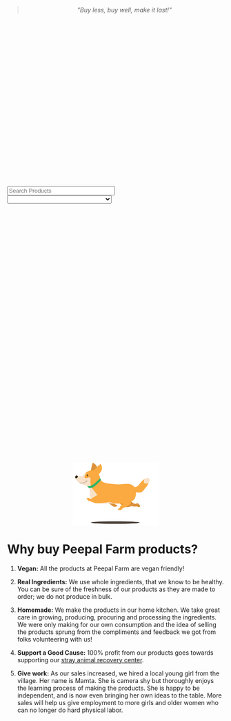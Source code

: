 <!--
Title: Good Products
Scripts: 	
- https://www.e-junkie.com/e-junkie-shop-script.js
- https://code.jquery.com/jquery-3.2.1.min.js
- https://cdnjs.cloudflare.com/ajax/libs/fancybox/3.2.5/jquery.fancybox.min.js
Javascript: var ej = new EJ_Shop({client_id:328984,offset:8,lazy_loading_eff:400,pinned:['pntbtr','vgnt150', 'vgnsnk','1566554','1562738','1564515','1564515'],pinned_down:['1556436', '1556552', '1556556','1566570','1566568','1566569','1566571']}); function ej_shop(x){ var pg=['pntbtr']; if(true) { pg.forEach(function(y){ document.getElementById('row_'+y).onclick = function(e) { e.preventDefault(); window.location.href = "/?p=product&i="+y; } }); } var tmp = "<option value=''>All</option>"; if(x.available_filters != null) x.available_filters.forEach(function(y){ tmp += "<option value='"+y+"'>"+y+"</option>" }); document.getElementById("ej_filter_handler").innerHTML = tmp; }
-->




<style>
.input_div{
	margin-top: 10px;
	margin-bottom: 15px;
}
.input_div input{ width: 48%; margin-right: 1%; }
.input_div select{ width: 48%; margin-right: 1%; }
.row{
	margin-bottom: 20px;
}
.cart_btn{
	text-decoration: none;
	background-color: #009900;
	padding: 10px;
	border-radius: 3px;
	color: #fff;
	margin-top: 15px;
	display: block;
	width: fit-content;
	line-height: 0px;
}
.cart_btn:hover{
	color: white
}
.label{
	margin-top: 10px;
}
.input, select{
	margin-bottom: 0px;
}
.SndCol{
	padding: 20px;
}
.mobile-friendly{
	display: none;
}
.desktop-friendly{
	display: block;
}
@media(max-width: 600px){
	.index{
		text-align: center;
	}
	.cart_btn{ width: 100%; }
	.SndCol{
		padding: 0px;
	}
	.mobile-friendly{
		display: block;
	}
	.desktop-friendly{
		display: none;
	}
}
.modal {
	max-width: 800px;
	font-family: 'Raleway';
}
.modal img{
    display: block;
    max-width: 100%;
    margin: 20px;
}
</style>
> <center><i>"Buy less, buy well, make it last!"</i></center>

<div class="input_div" style="margin-top: 10vh">
	<input class="input" type="text" placeholder="Search Products" id="ej_search_handler">
	<!-- <select id="ej_sort_handler">
		<option value="Latest">Latest</option>
		<option value="Popular">Popular</option>
	</select> -->
	<select id="ej_filter_handler"></select>
</div>
<div id="app_container">
	<img src="/images/loadinganimation.gif" style="max-width: 200px;margin: 0 auto;margin-top: 15vh;display: block;">
</div>
<div id="listing_template" hidden>
	<div class="index">
		<div class="row" id="{identifier}" style="{style}">
		 		<div class="one-half column" id="row_{number}" data-fancybox data-src="#modal_{identifier}">
					<p><strong>{title}</strong><br/>{tagline}</p>
					<img src="{thumbnail}" alt="{title}" title="{title}">
		<!-- 			<p style="font-size: 13px;">{details}</p> -->
				</div>
				<div class="one-half column SndCol"> 
		<!-- 			<quote style="font-size: 12px;">{description}</quote> -->
				{form}
				{options_template}
				<p>₹{price}</p>
				<button type="button" class="cart_btn {button_class}" onclick="{onclick}">
		            Add To Cart
		        </button>	
				{/form}
				</div>    
		</div>
	</div>
	<div class="modal" id="modal_{identifier}" style="display: none">
		<div class="row" style="text-align: left">
	 		<div class="one-half column">
    			<p><strong>{title}</strong></p>
    			<!-- <img src="{custom_thumbnail}" alt="{title}" title="{title}">-->
				<quote style="font-size: 14px;">{description}</quote>
				<div class="desktop-friendly">
					{form}
					{options_template}
					<p>₹{price}</p>
					<button type="button" class="cart_btn {button_class}" onclick="{onclick}">
			            Add To Cart
		            </button>
					{/form}
				</div>
    		</div>
    		<div class="one-half column SndCol"> 
				<p style="font-size: 14px;">{details}</p>
				<div class="mobile-friendly">
					{form}
					{options_template}
					<p>₹{price}</p>
					<button type="button" class="cart_btn {button_class}" onclick="{onclick}">
			            Add To Cart
		            </button>
					{/form}
				</div>
    		</div>    
		</div>
	</div>

</div>

<div id="dropdown_template" hidden>
	<label class="label">{label}</label>
	{hidden}
	<select name="{name}">{options}</select>
</div>
<div id="text_template" hidden>
	<label class="label">{label}</label>
	<input class="input" type="text" placeholder="{placeholder}" name="{name}">
	{hidden}
</div>

<a name="story"></a>

Why buy Peepal Farm products?
==

1. **Vegan:** All the products at Peepal Farm are vegan friendly! 

2. **Real Ingredients:** We use whole ingredients, that we know to be healthy. You can be sure of the freshness of our products as they are made to order; we do not produce in bulk.

3. **Homemade:** We make the products in our home kitchen. We take great care in growing, producing, procuring and processing the ingredients. We were only making for our own consumption and the idea of selling the products sprung from the compliments and feedback we got from folks volunteering with us!

4. **Support a Good Cause:** 100% profit from our products goes towards supporting our [stray animal recovery center](/?p=recovery).

5. **Give work:** As our sales increased, we hired a local young girl from the village. Her name is Mamta. She is camera shy but thoroughly enjoys the learning process of making the products. She is happy to be independent, and is now even bringing her own ideas to the table. More sales will help us give employment to more girls and older women who can no longer do hard physical labor.
